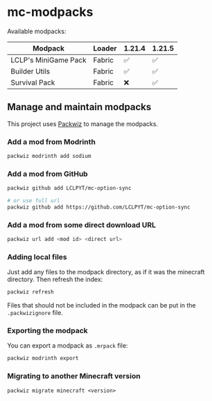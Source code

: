 # mc-modpacks
Available modpacks:

| Modpack              | Loader | 1.21.4 | 1.21.5 |
|--------------------- |--------|--------|--------|
| LCLP's MiniGame Pack | Fabric | ✅     | ✅     |
| Builder Utils        | Fabric | ✅     | ✅     |
| Survival Pack        | Fabric | ❌     | ✅     |

## Manage and maintain modpacks
This project uses [Packwiz](https://packwiz.infra.link/) to manage the modpacks.

### Add a mod from Modrinth
```bash
packwiz modrinth add sodium
```

### Add a mod from GitHub
```bash
packwiz github add LCLPYT/mc-option-sync

# or use full url
packwiz github add https://github.com/LCLPYT/mc-option-sync
```

### Add a mod from some direct download URL
```bash
packwiz url add <mod id> <direct url>
```

### Adding local files
Just add any files to the modpack directory, as if it was the minecraft directory. Then refresh the index:
```bash
packwiz refresh
```

Files that should not be included in the modpack can be put in the `.packwizignore` file.

### Exporting the modpack
You can export a modpack as `.mrpack` file:
```bash
packwiz modrinth export
```

### Migrating to another Minecraft version
```
packwiz migrate minecraft <version>
```
